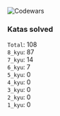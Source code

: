 ![Codewars](https://www.codewars.com/users/PheRum/badges/large)

### Katas solved

`Total`: 108 \
`8_kyu`: 87 \
`7_kyu`: 14 \
`6_kyu`: 7 \
`5_kyu`: 0 \
`4_kyu`: 0 \
`3_kyu`: 0 \
`2_kyu`: 0 \
`1_kyu`: 0

